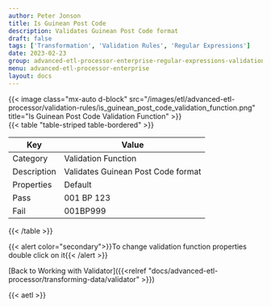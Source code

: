 ```yaml
---
author: Peter Jonson
title: Is Guinean Post Code
description: Validates Guinean Post Code format
draft: false
tags: ['Transformation', 'Validation Rules', 'Regular Expressions']
date: 2023-02-23
group: advanced-etl-processor-enterprise-regular-expressions-validation
menu: advanced-etl-processor-enterprise
layout: docs
---
```


{{< image class="mx-auto d-block"  src="/images/etl/advanced-etl-processor/validation-rules/is_guinean_post_code_validation_function.png" title="Is Guinean Post Code Validation Function" >}}
\
{{< table "table-striped table-bordered" >}}

| Key         | Value                              |
| ----------- | ---------------------------------- |
| Category    | Validation Function                |
| Description | Validates Guinean Post Code format |
| Properties  | Default                            |
| Pass        | 001 BP 123                         |
| Fail        | 001BP999                           |

{{< /table >}}

{{< alert color="secondary">}}To change validation function properties double click on it{{< /alert >}}

[Back to Working with Validator]({{<relref "docs/advanced-etl-processor/transforming-data/validator" >}})

{{< aetl >}}

